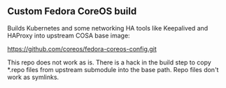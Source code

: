 ## Custom Fedora CoreOS build

Builds Kubernetes and some networking HA tools like Keepalived and HAProxy into upstream COSA base image:

https://github.com/coreos/fedora-coreos-config.git

This repo does not work as is. There is a hack in the build step to copy *.repo files from upstream submodule into the base path. Repo files don't work as symlinks.